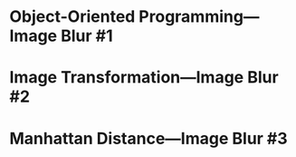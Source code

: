 # Object-Oriented Programming—Image Blur #1
# Image Transformation—Image Blur #2
# Manhattan Distance—Image Blur #3
